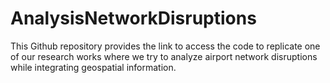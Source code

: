 # AnalysisNetworkDisruptions
This Github repository provides the link to access the code to replicate one of our research works where we try to analyze airport network disruptions while integrating geospatial information.
